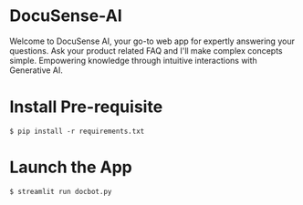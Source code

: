 # DocuSense-AI

Welcome to DocuSense AI, your go-to web app for expertly answering your questions. Ask your product related FAQ and I'll make complex concepts simple. Empowering knowledge through intuitive interactions with Generative AI.

# Install Pre-requisite

```$ pip install -r requirements.txt```

# Launch the App

```$ streamlit run docbot.py```
